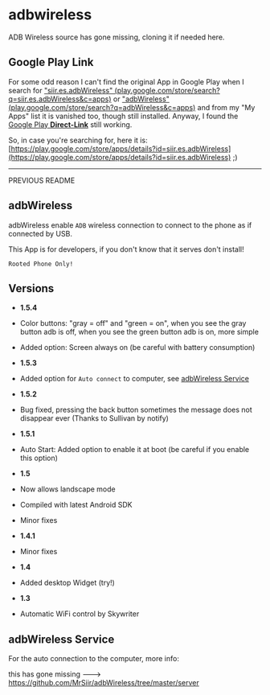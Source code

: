 adbwireless
==========

ADB Wireless source has gone missing, cloning it if needed here.

Google Play Link
----------

For some odd reason I can't find the original App in Google Play when I search for ["siir.es.adbWireless" (play.google.com/store/search?q=siir.es.adbWireless&c=apps)](http://view.xscreenshot.com/9d12e0f2c041333743220545dc70d57c) or ["adbWireless" (play.google.com/store/search?q=adbWireless&c=apps)](http://view.xscreenshot.com/44a42dbf0cea748b57afb3782bf96fed) and from my "My Apps" list it is vanished too, though still installed. Anyway, I found the [Google Play **Direct-Link**](http://view.xscreenshot.com/ef15898fc628ce5ccaeeb8b8260bf547) still working. 
  
So, in case you're searching for, here it is: [https://play.google.com/store/apps/details?id=siir.es.adbWireless](https://play.google.com/store/apps/details?id=siir.es.adbWireless) ;)

  
  
----------

PREVIOUS README

adbWireless
----------
adbWireless enable `ADB` wireless connection to connect to the phone as if connected by USB.

This App is for developers, if you don't know that it serves don't install!

`Rooted Phone Only!`

Versions
----------
* **1.5.4**
 * Color buttons: "gray = off" and "green = on", when you see the gray button adb is off, when you see the green button adb is on, more simple
 * Added option: Screen always on (be careful with battery consumption)
 
* **1.5.3**
 * Added option for `Auto connect` to computer, see [adbWireless Service](https://github.com/eyecatchup/adbWireless#adbwireless-service)

* **1.5.2**
 * Bug fixed, pressing the back button sometimes the message does not disappear ever (Thanks to Sullivan by notify)

* **1.5.1**
 * Auto Start: Added option to enable it at boot (be careful if you enable this option)

* **1.5**
 * Now allows landscape mode
 * Compiled with latest Android SDK
 * Minor fixes

* **1.4.1**
 * Minor fixes

* **1.4**
 * Added desktop Widget (try!)

* **1.3**
 * Automatic WiFi control by Skywriter


adbWireless Service
----------
For the auto connection to the computer, more info:

this has gone missing ---> https://github.com/MrSiir/adbWireless/tree/master/server

